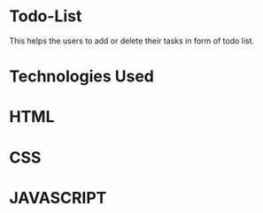 # Todo-List

This helps the users  to add or delete their tasks in form of todo list.


# Technologies Used

# HTML
# CSS
# JAVASCRIPT
